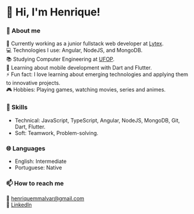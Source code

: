# :wave: Hi, I'm Henrique!

### :boy: About me
:wrench: Currently working as a junior fullstack web developer at [Lytex](https://lytex.com.br/?gclid=CjwKCAjw3POhBhBQEiwAqTCuBqxqDKxdWs898hafPGInpUYQt0G-PmLH3TOAZa67H-b0VrOFj7Y_YBoCc_EQAvD_BwE).  
:computer: Technologies I use: Angular, NodeJS, and MongoDB.  
:books: Studying Computer Engineering at [UFOP](https://ufop.br).  
:seedling: Learning about mobile development with Dart and Flutter.  
:zap: Fun fact: I love learning about emerging technologies and applying them to innovative projects.  
:video_game: Hobbies: Playing games, watching movies, series and animes.  

### :hammer: Skills
- Technical: JavaScript, TypeScript, Angular, NodeJS, MongoDB, Git, Dart, Flutter.
- Soft: Teamwork, Problem-solving.

<!-- ### :trophy: Projects
- [Project 1](https://github.com/username/project1): A brief description of Project 1. -->

### :globe_with_meridians: Languages
- English: Intermediate
- Portuguese: Native


<!-- ### :bar_chart: GitHub Stats -->
<!-- ![Henrique's GitHub stats](https://github-readme-stats.vercel.app/api?username=henriquemalvar&show_icons=true&theme=radical&count_private=true&hide=issues,contribs) -->

### :mailbox: How to reach me
:email: [henriquemmalvar@gmail.com](mailto:henriquemmalvar@gmail.com)  
:link: [LinkedIn](https://www.linkedin.com/in/henriquemalvar/)  

